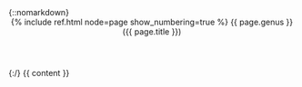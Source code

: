 <section id="{{ page.slug }}">
{::nomarkdown}
  <header class="inline">
    {% include ref.html node=page show_numbering=true %}
    <span class='genus'>{{ page.genus }}</span>
    ({{ page.title }})
  </header>
{:/}
{{ content }}
</section>
